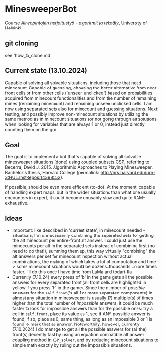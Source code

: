# MinesweeperBot
Course _Aineopintojen harjoitustyö - algoritmit ja tekoäly_, University of Helsinki

## git cloning

see 'how_to_clone.md'

## Current state (13.10.2024)

Capable of solving all solvable situations, including those that need minecount. 
Capable of guessing, choosing the better alternative from near-front cells or from other cells ('unseen unclicked') based on probabilities acquired from minecount functionalities and from the number of remaining mines (remaining minecount) and remaining unseen unclicked cells.
I am now using separated sets also for minecount and guessing situations. Next: testing, and possibly improve non-minecount situations by utilizing the same method as in minecount situations (of not going through alt solutions when looking for variables that are always 1 or 0, instead just directly counting them on the go)

## Goal
The goal is to implement a bot that's capable of solving all solvable minesweeper situations (done) using coupled subsets CSP, referring to Becerra, David J. 2015. Algorithmic Approaches to Playing Minesweeper. Bachelor's thesis, Harvard College (permalink: http://nrs.harvard.edu/urn-3:HUL.InstRepos:14398552).

If possible, should be even more efficient (to-do). At the moment, capable of handling expert maps, but in the wilder situations than what one usually encounters in expert, it could become unusably slow and quite RAM-exhaustive.

## Ideas
- Important: like described in 'current state', in minecount needed -situations, I'm unnecessarily combining the separated sets for getting the alt minecount per entire-front alt answer. I could just use the minecounts per alt in the separated sets instead of combining first (no need to do that!), summing them up, this way virtually "combining" the alt answers per set for minecount inspection without actual combinations, the making of which takes a lot of computation and time -> some minecount situations would be dozens..thousands...more times faster. I'll do this once I have time from LaMa and todari-IIa
- Currently (7.10.24) every press of 'b' in the game gets all the possible answers for every separated front (all front cells are highlighted in yellow if you press 'h' in the game). Since the number of <em>possible</em> answers for the `self.front`('s all 1 or more separated components) in almost any situation in minesweeper is usually (?) multiple(s) of times higher than the total number of <em>impossible</em> answers, it could be much faster to look for impossible answers than for the possible ones: try a cell in `self.front`, place its value as 1, see if ANY possible answer is found, if so, place as 0, same thing, as long as an impossible 0 or 1 is found -> mark that as answer. Noteworthily, however, currently (7.10.2024) I do manage to get all the possible answers for (all the) front(s) decently fast by using an equation compatible alt answer coupling method in `CSP_solver`, and by reducing minecount situations to simple math exactly by ruling out the impossible situations.

